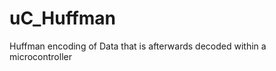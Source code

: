 uC_Huffman
==========

Huffman encoding of Data that is afterwards decoded within a microcontroller
